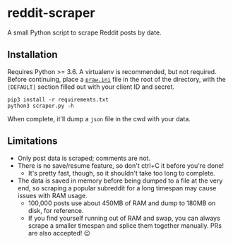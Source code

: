 # reddit-scraper
A small Python script to scrape Reddit posts by date.

## Installation

Requires Python >= 3.6. A virtualenv is recommended, but not required. Before continuing, place a [`praw.ini`](https://praw.readthedocs.io/en/latest/getting_started/configuration/prawini.html) file in the root of the directory, with the `[DEFAULT]` section filled out with your client ID and secret.

    pip3 install -r requirements.txt
    python3 scraper.py -h

When complete, it'll dump a `json` file in the cwd with your data.

## Limitations

* Only post data is scraped; comments are not.
* There is no save/resume feature, so don't ctrl+C it before you're done!
  * It's pretty fast, though, so it shouldn't take too long to complete.
* The data is saved in memory before being dumped to a file at the very end, so scraping a popular subreddit for a long timespan may cause issues with RAM usage.
  * 100,000 posts use about 450MB of RAM and dump to 180MB on disk, for reference.
  * If you find yourself running out of RAM and swap, you can always scrape a smaller timespan and splice them together manually. PRs are also accepted! 😉
